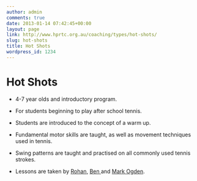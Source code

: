 ```yaml
---
author: admin
comments: true
date: 2013-01-14 07:42:45+00:00
layout: page
link: http://www.hprtc.org.au/coaching/types/hot-shots/
slug: hot-shots
title: Hot Shots
wordpress_id: 1234
---
```


# Hot Shots






	
  * 4-7 year olds and introductory program.

	
  * For students beginning to play after school tennis.

	
  * Students are introduced to the concept of a warm up.

	
  * Fundamental motor skills are taught, as well as movement techniques used in tennis.

	
  * Swing patterns are taught and practised on all commonly used tennis strokes.

	
  * Lessons are taken by [Rohan](http://www.hprtc.org.au/coaching/our-coaches/), [Ben ](http://www.hprtc.org.au/coaching/our-coaches/)and [Mark Ogden](http://www.hprtc.org.au/coaching/our-coaches/).



